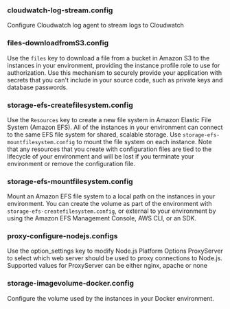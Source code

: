 ### cloudwatch-log-stream.config
Configure Cloudwatch log agent to stream logs to Cloudwatch

### files-downloadfromS3.config
Use the `files` key to download a file from a bucket in Amazon S3 to the instances in your environment, providing the instance profile role to use for authorization. Use this mechanism to securely provide your application with secrets that you can't include in your source code, such as private keys and database passwords.

### storage-efs-createfilesystem.config
Use the `Resources` key to create a new file system in Amazon Elastic File System (Amazon EFS). All of the instances in your environment can connect to the same EFS file system for shared, scalable storage. Use `storage-efs-mountfilesystem.config` to mount the file system on each instance. Note that any resources that you create with configuration files are tied to the lifecycle of your environment and will be lost if you terminate your environment or remove the configuration file.

### storage-efs-mountfilesystem.config
Mount an Amazon EFS file system to a local path on the instances in your environment. You can create the volume as part of the environment with `storage-efs-createfilesystem.config`, or external to your environment by using the Amazon EFS Management Console, AWS CLI, or an SDK.

### proxy-configure-nodejs.configs
Use the option_settings key to modify Node.js Platform Options ProxyServer to select which web server should be used to proxy connections to Node.js.
Supported values for ProxyServer can be either nginx, apache or none

### storage-imagevolume-docker.config
Configure the volume used by the instances in your Docker environment.
